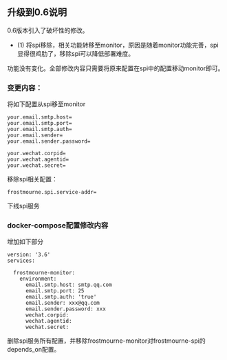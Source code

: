 ## 升级到0.6说明

0.6版本引入了破坏性的修改。

* (1) 将spi移除，相关功能转移至monitor，原因是随着monitor功能完善，spi显得很鸡肋了，移除spi可以降低部署难度。

功能没有变化。全部修改内容只需要将原来配置在spi中的配置移动monitor即可。

### 变更内容：

将如下配置从spi移至monitor

```
your.email.smtp.host=
your.email.smtp.port=
your.email.smtp.auth=
your.email.sender=
your.email.sender.password=

your.wechat.corpid=
your.wechat.agentid=
your.wechat.secret=
```

移除spi相关配置：

```
frostmourne.spi.service-addr=
```

下线spi服务

### docker-compose配置修改内容

增加如下部分

```
version: '3.6'
services:

  frostmourne-monitor:
    environment:
      email.smtp.host: smtp.qq.com
      email.smtp.port: 25
      email.smtp.auth: 'true'
      email.sender: xxx@qq.com
      email.sender.password: xxx
      wechat.corpid:
      wechat.agentid:
      wechat.secret:
```

删除spi服务所有配置，并移除frostmourne-monitor对frostmourne-spi的depends_on配置。


